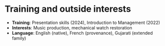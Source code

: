 # Training and outside interests

- __Training__: Presentation skills (2024), Introduction to Management (2022)
- __Interests__: Music production, mechanical watch restoration
- __Language__: English (native), French (provenance), Gujarati (extended family)

